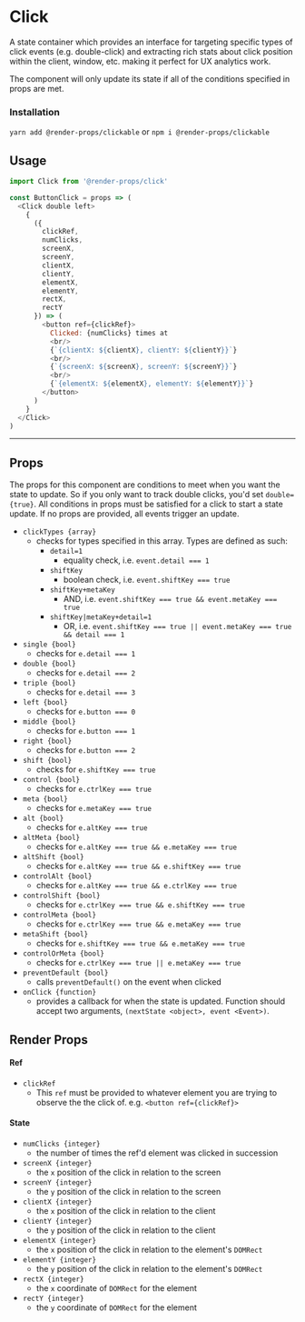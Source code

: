 # Click
A state container which provides an interface for targeting specific
types of click events (e.g. double-click) and extracting rich stats about click
position within the client, window, etc. making it perfect for UX analytics work.

The component will only update its state if all of the conditions specified in
props are met.

### Installation
```yarn add @render-props/clickable``` or ```npm i @render-props/clickable```

## Usage
```js
import Click from '@render-props/click'

const ButtonClick = props => (
  <Click double left>
    {
      ({
        clickRef,
        numClicks,
        screenX,
        screenY,
        clientX,
        clientY,
        elementX,
        elementY,
        rectX,
        rectY
      }) => (
        <button ref={clickRef}>
          Clicked: {numClicks} times at
          <br/>
          {`{clientX: ${clientX}, clientY: ${clientY}}`}
          <br/>
          {`{screenX: ${screenX}, screenY: ${screenY}}`}
          <br/>
          {`{elementX: ${elementX}, elementY: ${elementY}}`}
        </button>
      )
    }
  </Click>
)
```

____

## Props
The props for this component are conditions to meet when you want the state
to update. So if you only want to track double clicks, you'd set `double={true}`.
All conditions in props must be satisfied for a click to start a state update. If
no props are provided, all events trigger an update.

- `clickTypes {array}`
  - checks for types specified in this array. Types are defined as such:
    - `detail=1`
      - equality check, i.e. `event.detail === 1`
    - `shiftKey`
      - boolean check, i.e. `event.shiftKey === true`
    - `shiftKey+metaKey`
      - AND, i.e. `event.shiftKey === true && event.metaKey === true`
    - `shiftKey|metaKey+detail=1`
      - OR, i.e. `event.shiftKey === true || event.metaKey === true && detail === 1`
- `single {bool}`
  - checks for `e.detail === 1`
- `double {bool}`
  - checks for `e.detail === 2`
- `triple {bool}`
  - checks for `e.detail === 3`
- `left {bool}`
  - checks for `e.button === 0`
- `middle {bool}`
  - checks for `e.button === 1`
- `right {bool}`
  - checks for `e.button === 2`
- `shift {bool}`
  - checks for `e.shiftKey === true`
- `control {bool}`
  - checks for `e.ctrlKey === true`
- `meta {bool}`
  - checks for `e.metaKey === true`
- `alt {bool}`
  - checks for `e.altKey === true`
- `altMeta {bool}`
  - checks for `e.altKey === true && e.metaKey === true`
- `altShift {bool}`
  - checks for `e.altKey === true && e.shiftKey === true`
- `controlAlt {bool}`
  - checks for `e.altKey === true && e.ctrlKey === true`
- `controlShift {bool}`
  - checks for `e.ctrlKey === true && e.shiftKey === true`
- `controlMeta {bool}`
  - checks for `e.ctrlKey === true && e.metaKey === true`
- `metaShift {bool}`
  - checks for `e.shiftKey === true && e.metaKey === true`
- `controlOrMeta {bool}`
  - checks for `e.ctrlKey === true || e.metaKey === true`
- `preventDefault {bool}`
  - calls `preventDefault()` on the event when clicked
- `onClick {function}`
  - provides a callback for when the state is updated. Function should accept
    two arguments, `(nextState <object>, event <Event>)`.

## Render Props

#### Ref
- `clickRef`
  - This `ref` must be provided to whatever element you are trying to observe the
    the click of. e.g. `<button ref={clickRef}>`

#### State
- `numClicks {integer}`
  - the number of times the ref'd element was clicked in succession
- `screenX {integer}`
  - the `x` position of the click in relation to the screen
- `screenY {integer}`
  - the `y` position of the click in relation to the screen
- `clientX {integer}`
  - the `x` position of the click in relation to the client
- `clientY {integer}`
  - the `y` position of the click in relation to the client
- `elementX {integer}`
  - the `x` position of the click in relation to the element's `DOMRect`
- `elementY {integer}`
  - the `y` position of the click in relation to the element's `DOMRect`
- `rectX {integer}`
  - the `x` coordinate of `DOMRect` for the element
- `rectY {integer}`
  - the `y` coordinate of `DOMRect` for the element
